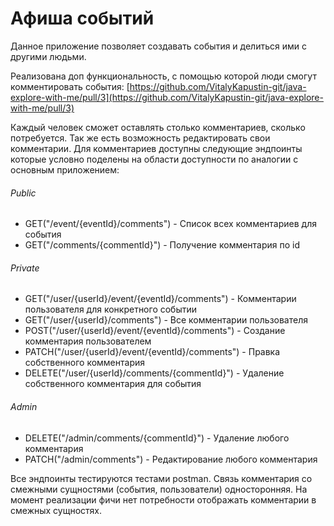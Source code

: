 # Афиша событий
Данное приложение позволяет создавать события и делиться ими с другими людьми.

Реализована доп функциональность, с помощью которой люди смогут комментировать события:
[https://github.com/VitalyKapustin-git/java-explore-with-me/pull/3](https://github.com/VitalyKapustin-git/java-explore-with-me/pull/3)

Каждый человек сможет оставлять столько комментариев, сколько потребуется. Так же есть возможность редактировать свои комментарии.
Для комментариев доступны следующие эндпоинты которые условно поделены на области доступности по аналогии с основным приложением:

###### Public
* GET("/event/{eventId}/comments") - Список всех комментариев для события
* GET("/comments/{commentId}") - Получение комментария по id


###### Private
* GET("/user/{userId}/event/{eventId}/comments") - Комментарии пользователя для конкретного событии
* GET("/user/{userId}/comments") - Все комментарии пользователя
* POST("/user/{userId}/event/{eventId}/comments") - Создание комментария пользователем
* PATCH("/user/{userId}/event/{eventId}/comments") - Правка собственного комментария
* DELETE("/user/{userId}/comments/{commentId}") - Удаление собственного комментария для события


###### Admin
* DELETE("/admin/comments/{commentId}") - Удаление любого комментария
* PATCH("/admin/comments") - Редактирование любого комментария

Все эндпоинты тестируются тестами postman.
Связь комментария со смежными сущностями (события, пользователи) односторонняя. 
На момент реализации фичи нет потребности отображать комментарии в смежных сущностях.
